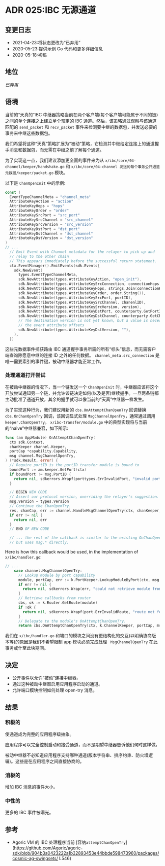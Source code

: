 # ADR 025:IBC 无源通道

## 变更日志

- 2021-04-23:将状态更改为“已弃用”
- 2020-05-23:提供示例 Go 代码和更多详细信息
- 2020-05-18:初稿

## 地位

*已弃用*

## 语境

当前的“天真的”IBC 中继器策略当前在两个客户端(每个客户端可能属于不同的链)之间的单个连接之上建立单个预定的 IBC 通道。然后，该策略通过观察与该通道匹配的 `send_packet` 和 `recv_packet` 事件来检测要中继的数据包，并发送必要的事务来中继这些数据包。

我们希望将这种“天真”策略扩展为“被动”策略，它检测并中继给定连接上的通道握手消息和数据包，而无需在中继之前了解每个通道。

为了实现这一点，我们建议添加更全面的事件来为从 `x/ibc/core/04-channel/keeper/handshake.go` 和 `x/ibc/core/04-channel 发送的每个事务公开通道元数据/keeper/packet.go` 模块。

以下是 `ChanOpenInit` 中的示例:

```go
const (
  EventTypeChannelMeta = "channel_meta"
  AttributeKeyAction = "action"
  AttributeKeyHops = "hops"
  AttributeKeyOrder = "order"
  AttributeKeySrcPort = "src_port"
  AttributeKeySrcChannel = "src_channel"
  AttributeKeySrcVersion = "src_version"
  AttributeKeyDstPort = "dst_port"
  AttributeKeyDstChannel = "dst_channel"
  AttributeKeyDstVersion = "dst_version"
)
// ...
  // Emit Event with Channel metadata for the relayer to pick up and
  // relay to the other chain
  // This appears immediately before the successful return statement.
  ctx.EventManager().EmitEvents(sdk.Events{
    sdk.NewEvent(
      types.EventTypeChannelMeta,
      sdk.NewAttribute(types.AttributeKeyAction, "open_init"),
      sdk.NewAttribute(types.AttributeKeySrcConnection, connectionHops[0]),
      sdk.NewAttribute(types.AttributeKeyHops, strings.Join(connectionHops, ",")),
      sdk.NewAttribute(types.AttributeKeyOrder, order.String()),
      sdk.NewAttribute(types.AttributeKeySrcPort, portID),
      sdk.NewAttribute(types.AttributeKeySrcChannel, chanenlID),
      sdk.NewAttribute(types.AttributeKeySrcVersion, version),
      sdk.NewAttribute(types.AttributeKeyDstPort, counterparty.GetPortID()),
      sdk.NewAttribute(types.AttributeKeyDstChannel, counterparty.GetChannelID()),
      // The destination version is not yet known, but a value is necessary to pad
      // the event attribute offsets
      sdk.NewAttribute(types.AttributeKeyDstVersion, ""),
    ),
  })
```

这些元数据事件捕获路由 IBC 通道握手事务所需的所有“标头”信息，而无需客户端查询除愿意中继的连接 ID 之外的任何数据。 `channel_meta.src_connection` 是唯一需要索引的事件键，被动中继器才能正常工作。

### 处理通道打开尝试

在被动中继器的情况下，当一个链发送一个 `ChanOpenInit` 时，中继器应该将这个开放尝试通知另一个链，并允许该链决定如何(以及是否)继续握手。一旦两条链都主动批准了通道开放，其余的握手就可以像当前的“天真”中继器一样发生。

为了实现这种行为，我们建议用新的 `cbs.OnAttemptChanOpenTry` 回调替换 `cbs.OnChanOpenTry` 回调，该回调显式处理 `MsgChannelOpenTry`，通常通过调用 `keeper.ChanOpenTry`。 `x/ibc-transfer/module.go` 中的典型实现将与当前的“naive”中继器兼容，如下所示:

```go
func (am AppModule) OnAttemptChanOpenTry(
  ctx sdk.Context,
  chanKeeper channel.Keeper,
  portCap *capability.Capability,
  msg channel.MsgChannelOpenTry,
) (*sdk.Result, error) {
  // Require portID is the portID transfer module is bound to
  boundPort := am.keeper.GetPort(ctx)
  if boundPort != msg.PortID {
    return nil, sdkerrors.Wrapf(porttypes.ErrInvalidPort, "invalid port: %s, expected %s", msg.PortID, boundPort)
  }

  // BEGIN NEW CODE
  // Assert our protocol version, overriding the relayer's suggestion.
  msg.Version = types.Version
  // Continue the ChanOpenTry.
  res, chanCap, err := channel.HandleMsgChannelOpenTry(ctx, chanKeeper, portCap, msg)
  if err != nil {
    return nil, err
  }
  // END OF NEW CODE

  // ... the rest of the callback is similar to the existing OnChanOpenTry
  // but uses msg.* directly.
```

Here is how this callback would be used, in the implementation of `x/ibc/handler.go`:

```go
// ...
    case channel.MsgChannelOpenTry:
      // Lookup module by port capability
      module, portCap, err := k.PortKeeper.LookupModuleByPort(ctx, msg.PortID)
      if err != nil {
        return nil, sdkerrors.Wrap(err, "could not retrieve module from port-id")
      }
      // Retrieve callbacks from router
      cbs, ok := k.Router.GetRoute(module)
      if !ok {
        return nil, sdkerrors.Wrapf(port.ErrInvalidRoute, "route not found to module: %s", module)
      }
      // Delegate to the module's OnAttemptChanOpenTry.
      return cbs.OnAttemptChanOpenTry(ctx, k.ChannelKeeper, portCap, msg)
```

我们在 `x/ibc/handler.go` 和端口的模块之间没有更结构化的交互(以明确协商版本等)的原因是我们不希望限制 app 模块必须完成处理 ` MsgChannelOpenTry` 在此事务或什至此块期间。

## 决定

- 公开事件以允许“被动”连接中继器。
- 通过这种被动中继器启用应用程序启动的通道。
- 允许端口模块控制如何处理 open-try 消息。

## 结果

### 积极的

使通道成为完整的应用程序级抽象。

应用程序可以完全控制启动和接受通道，而不是期望中继器告诉他们何时这样做。

被动中继器不必知道应用程序支持哪种通道(版本字符串、排序约束、防火墙逻辑)。这些是在应用程序之间直接协商的。

### 消极的

增加 IBC 消息的事件大小。

### 中性的

更多的 IBC 事件被曝光。

## 参考

- Agoric VM 的 IBC 处理程序当前 [容纳`attemptChanOpenTry`](https://github.com/Agoric/agoric-sdk/blob/904b3a0423222a1b32893453e44bbde598473960/packages/cosmic-ag-swingsets/ L546)
